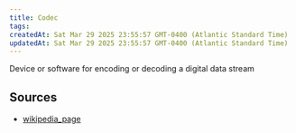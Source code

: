 ```yaml
---
title: Codec
tags: 
createdAt: Sat Mar 29 2025 23:55:57 GMT-0400 (Atlantic Standard Time)
updatedAt: Sat Mar 29 2025 23:55:57 GMT-0400 (Atlantic Standard Time)
---
```



Device or software for encoding or decoding a digital data stream



## Sources
- [wikipedia_page](https://en.wikipedia.org/wiki/Codec)

